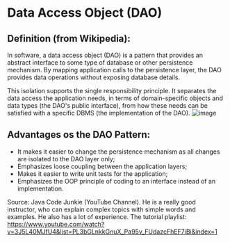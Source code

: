 # Data Access Object (DAO)

## Definition (from Wikipedia):
In software, a data access object (DAO) is a pattern that provides an abstract interface to some type of database or other persistence mechanism. By mapping application calls to the persistence layer, the DAO provides data operations without exposing database details.

This isolation supports the single responsibility principle. It separates the data access the application needs, in terms of domain-specific objects and data types (the DAO's public interface), from how these needs can be satisfied with a specific DBMS (the implementation of the DAO).
![image](https://user-images.githubusercontent.com/31170255/235027545-f46c2624-d290-4bda-8ff7-5f5707877873.png)

## Advantages os the DAO Pattern:
- It makes it easier to change the persistence mechanism as all changes are isolated to the DAO layer only;
- Emphasizes loose coupling between the application layers;
- Makes it easier to write unit tests for the application;
- Emphasizes the OOP principle of coding to an interface instead of an implementation.

Source: Java Code Junkie (YouTube Channel). He is a really good instructor, who can explain complex topics with simple words and examples. He also has a lot of experience. The tutorial playlist: https://www.youtube.com/watch?v=3J5L40MJfU4&list=PL3bGLnkkGnuX_Pa95v_FUdazcFhEF7iBi&index=1
